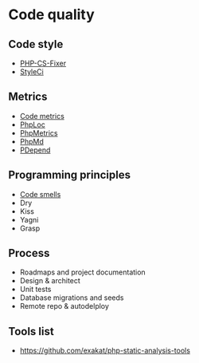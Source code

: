 # Code quality

## Code style

* [PHP-CS-Fixer](https://github.com/FriendsOfPHP/PHP-CS-Fixer)
* [StyleCi](https://styleci.io)

## Metrics

* [Code metrics](https://en.wikipedia.org/wiki/Software_metric)
* [PhpLoc](https://github.com/sebastianbergmann/phploc)
* [PhpMetrics](http://www.phpmetrics.org)
* [PhpMd](https://phpmd.org/rules/codesize.html)
* [PDepend](https://pdepend.org/documentation/software-metrics/cyclomatic-complexity.html)

## Programming principles

* [Code smells](https://en.wikipedia.org/wiki/Code_smell)
* Dry
* Kiss
* Yagni
* Grasp

## Process

* Roadmaps and project documentation
* Design & architect 
* Unit tests
* Database migrations and seeds
* Remote repo & autodelploy

## Tools list

* https://github.com/exakat/php-static-analysis-tools

